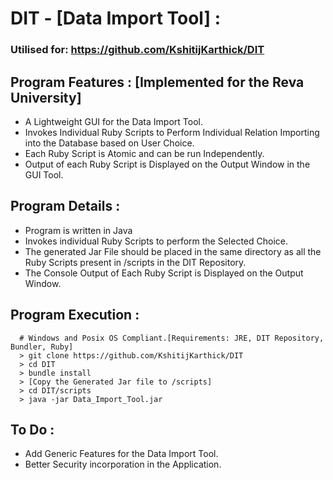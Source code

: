 # DIT - [Data Import Tool] :
### Utilised for: https://github.com/KshitijKarthick/DIT
## Program Features : [Implemented for the Reva University]
   * A Lightweight GUI for the Data Import Tool.
   * Invokes Individual Ruby Scripts to Perform Individual Relation Importing into the Database based on User Choice.
   * Each Ruby Script is Atomic and can be run Independently.
   * Output of each Ruby Script is Displayed on the Output Window in the GUI Tool.
  
## Program Details :
   * Program is written in Java
   * Invokes individual Ruby Scripts to perform the Selected Choice.
   * The generated Jar File should be placed in the same directory as all the Ruby Scripts present in /scripts in the DIT Repository.
   * The Console Output of Each Ruby Script is Displayed on the Output Window.

## Program Execution :
```
  # Windows and Posix OS Compliant.[Requirements: JRE, DIT Repository, Bundler, Ruby]
  > git clone https://github.com/KshitijKarthick/DIT
  > cd DIT
  > bundle install
  > [Copy the Generated Jar file to /scripts]
  > cd DIT/scripts
  > java -jar Data_Import_Tool.jar

```

## To Do :
  * Add Generic Features for the Data Import Tool.
  * Better Security incorporation in the Application.